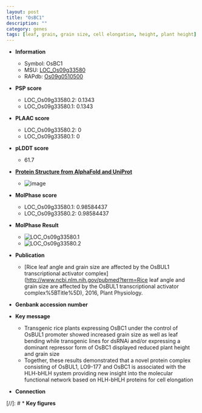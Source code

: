 ```yaml
---
layout: post
title: "OsBC1"
description: ""
category: genes
tags: [leaf, grain, grain size, cell elongation, height, plant height]
---
```


* **Information**  
    + Symbol: OsBC1  
    + MSU: [LOC_Os09g33580](http://rice.plantbiology.msu.edu/cgi-bin/ORF_infopage.cgi?orf=LOC_Os09g33580)  
    + RAPdb: [Os09g0510500](http://rapdb.dna.affrc.go.jp/viewer/gbrowse_details/irgsp1?name=Os09g0510500)  

* **PSP score**  
    + LOC_Os09g33580.2: 0.1343 
    + LOC_Os09g33580.1: 0.1343 

* **PLAAC score**  
    + LOC_Os09g33580.2: 0 
    + LOC_Os09g33580.1: 0 

* **pLDDT score**
    + 61.7

* **[Protein Structure from AlphaFold and UniProt](https://www.uniprot.org/uniprotkb/Q0J0G7/entry#structure)**
    + ![image](https://ricepsp.github.io/images/Q0/AF-Q0J0G7-F1.png)

* **MolPhase score**
    + LOC_Os09g33580.1: 0.98584437
    + LOC_Os09g33580.2: 0.98584437

* **MolPhase Result**
    + ![LOC_Os09g33580.1](https://304243504.github.io/Pictures/LOC_Os09g/LOC_Os09g33580.1.png)
    + ![LOC_Os09g33580.2](https://304243504.github.io/Pictures/LOC_Os09g/LOC_Os09g33580.2.png)

* **Publication**  
    + [Rice leaf angle and grain size are affected by the OsBUL1 transcriptional activator complex](http://www.ncbi.nlm.nih.gov/pubmed?term=Rice leaf angle and grain size are affected by the OsBUL1 transcriptional activator complex%5BTitle%5D), 2016, Plant Physiology.

* **Genbank accession number**  

* **Key message**  
    + Transgenic rice plants expressing OsBC1 under the control of OsBUL1 promoter showed increased grain size as well as leaf bending while transgenic lines for dsRNAi and/or expressing a dominant repressor form of OsBC1 displayed reduced plant height and grain size
    + Together, these results demonstrated that a novel protein complex consisting of OsBUL1, LO9-177 and OsBC1 is associated with the HLH-bHLH system providing new insight into the molecular functional network based on HLH-bHLH proteins for cell elongation

* **Connection**  

[//]: # * **Key figures**  


